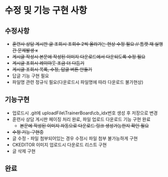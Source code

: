 # 수정 및 기능 구현 사항

## 수정사항
* ~~훈련사 상담 게시판 글 조회시 조회수 2씩 올라가는 현상 수정 필요 // 톰캣 재 실행간 문제발생 x~~
* ~~게시글 작성시 본문에 작성된 이미지 다운로드에서 다운되도록 수정 필요~~
* ~~게시글 조회시 레이아웃 조금 더 다듬기~~
* ~~게시글 조회시 목록, 수정, 답글 버튼 만들기~~
* 답글 기능 구현 필요
* 파일명 관련 정규식 필요(다운로드시 파일명에 따라 다운로드 불가현상)

## 기능구현
 * 업로드시 .git에 uploadFile\TrainerBoard\cb_idx번호 생성 후 저장으로 변경
 * 훈련사 상담 게시판 페이징 처리 완료, 파일 업로드 다운로드 기능 구현 완료
   * ~~본문에 작성된 이미지 자동으로 다운로드 링크 생성가능한지 확인 필요~~
 * ~~수정 기능 구현중~~
 * 글 수정 - 파일 첨부되어있는 경우 수정시 파일 첨부 불가능하게 구현
 * CKEDITOR 이미지 업로드시 다운로드 리스트 구현 
 * 글 삭제 구현
 
 
## 완료

 
 
